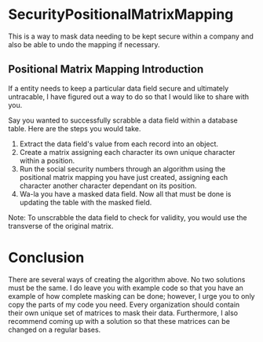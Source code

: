 # SecurityPositionalMatrixMapping
This is a way to mask data needing to be kept secure within a company and also be able to undo the mapping if necessary. 

## Positional Matrix Mapping Introduction
If a entity needs to keep a particular data field secure and ultimately untracable, I have figured out a way to do so that I would like to share with you.

Say you wanted to successfully scrabble a data field within a database table. Here are the steps you would take.

1. Extract the data field's value from each record into an object.
2. Create a matrix assigning each character its own unique character within a position. 
3. Run the social security numbers through an algorithm using the positional matrix mapping you have just created, assigning each character another character dependant on its position.  
4. Wa-la you have a masked data field. Now all that must be done is updating the table with the masked field.

Note: To unscrabble the data field to check for validity, you would use the transverse of the original matrix.

# Conclusion
There are several ways of creating the algorithm above. No two solutions must be the same. I do leave you with example code so that you have an example of how complete masking can be done; however, I urge you to only copy the parts of my code you need. Every organization should contain their own unique set of matrices to mask their data. Furthermore, I also recommend coming up with a solution so that these matrices can be changed on a regular bases. 

